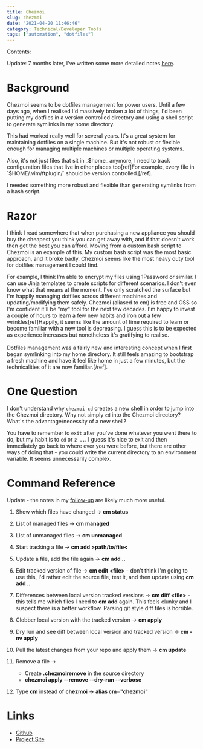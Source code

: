 ```yaml
---
title: Chezmoi
slug: chezmoi
date: "2021-04-20 11:46:46"
category: Technical/Developer Tools
tags: ["automation", "dotfiles"]
---
```


Contents:
<TOCInline toc={props.toc} exclude="Overview" toHeading={2} />

Update: 7 months later, I've written some more detailed notes
[here](more-chezmoi).

# Background

Chezmoi seems to be dotfiles management for power users. Until a few days ago,
when I realised I'd massively broken a lot of things, I'd been putting my
dotfiles in a version controlled directory and using a shell script to generate
symlinks in my home directory.

This had worked really well for several years. It's a great system for
maintaining dotfiles on a single machine. But it's not robust or flexible enough
for managing multiple machines or multiple operating systems.

Also, it's not just files that sit in _$home_ anymore, I need to track
configuration files that live in other places too[ref]For example, every file
in `$HOME/.vim/ftplugin/` should be version controlled.[/ref].

I needed something more robust and flexible than generating symlinks from a
bash script.

# Razor

I think I read somewhere that when purchasing a new appliance you should buy
the cheapest you think you can get away with, and if that doesn't work then get
the best you can afford. Moving from a custom bash script to Chezmoi is an
example of this. My custom bash script was the most basic approach, and it
broke badly. Chezmoi seems like the most heavy duty tool for dotfiles management
I could find.

For example, I think I'm able to encrypt my files using 1Password or similar.
I can use Jinja templates to create scripts for different scenarios. I
don't even know what that means at the moment. I've only scratched the surface
but I'm happily managing dotfiles across different machines and
updating/modifying them safely. Chezmoi (aliased to cm) is free and OSS so I'm
confident it'll be "my" tool for the next few decades. I'm happy to invest a
couple of hours to learn a few new habits and iron out a few
wrinkles[ref]Happily, it seems like the amount of time required to learn or
become familiar with a new tool is decreasing. I guess this is to be expected
as experience increases but nonetheless it's gratifying to realise.<br></br>Dotfiles
management was a fairly new and interesting concept when I first began
symlinking into my home directory. It still feels amazing to bootstrap a fresh
machine and have it feel like home in just a few minutes, but the
technicalities of it are now familiar.[/ref].

# One Question

I don't understand why `chezmoi cd` creates a new shell in order to jump into the
Chezmoi directory. Why not simply `cd` into the Chezmoi directory? What's the
advantage/necessity of a new shell?

You have to remember to `exit` after you've done whatever you went there to do,
but my habit is to `cd` or `z ..`. I guess it's nice to exit and then
immediately go back to where ever you were before, but there are other ways of
doing that - you could write the current directory to an environment variable.
It seems unnecessarily complex.

# Command Reference

Update - the notes in my [follow-up](more-chezmoi) are likely much more useful.

1.  Show which files have changed → **cm status**

1.  List of managed files → **cm managed**

1.  List of unmanaged files → **cm unmanaged**

1.  Start tracking a file → **cm add &gt;path&#47;to&#47;file&lt;**

1.  Update a file, add the file again → **cm add ..**

1.  Edit tracked version of file → **cm edit &lt;file&gt;** - don't think I'm going to
    use this, I'd rather edit the source file, test it, and then update using
    **cm add ..**

1.  Differences between local version tracked versions → **cm diff &lt;file&gt;** -
    this tells me which files I need to **cm add** again. This feels clunky and I
    suspect there is a better workflow. Parsing git style diff files is
    horrible.

1.  Clobber local version with the tracked version → **cm apply**

1.  Dry run and see diff between local version and tracked version → **cm -nv apply**

1.  Pull the latest changes from your repo and apply them → **cm update**

1.  Remove a file →

    - Create **.chezmoiremove** in the source directory
    - **chezmoi apply --remove --dry-run --verbose**

1.  Type **cm** instead of **chezmoi** → **alias cm="chezmoi"**

# Links

- [Github](https://github.com/twpayne/chezmoi)
- [Project Site](https://www.chezmoi.io/)
